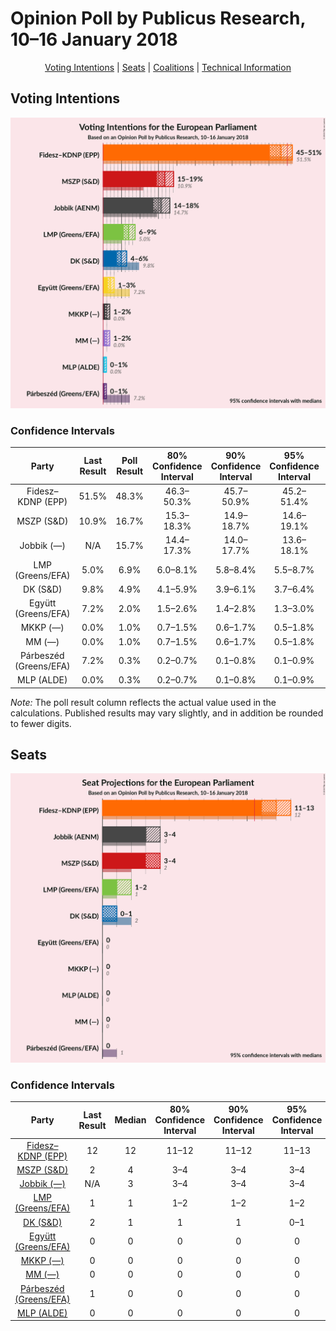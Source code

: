# Opinion Poll by Publicus Research, 10–16 January 2018

<p align="center"><a href="#voting-intentions">Voting Intentions</a> | <a href="#seats">Seats</a> | <a href="#coalitions">Coalitions</a> | <a href="#technical-information">Technical Information</a></p>

## Voting Intentions

![Graph with voting intentions not yet produced](2018-01-16-PublicusResearch.png "Voting Intentions")

### Confidence Intervals

| Party | Last Result | Poll Result | 80% Confidence Interval | 90% Confidence Interval | 95% Confidence Interval | 99% Confidence Interval |
|:-----:|:-----------:|:-----------:|:-----------------------:|:-----------------------:|:-----------------------:|:-----------------------:|
| Fidesz–KDNP (EPP) | 51.5% | 48.3% | 46.3–50.3% |45.7–50.9% |45.2–51.4% |44.3–52.3% |
| MSZP (S&D) | 10.9% | 16.7% | 15.3–18.3% |14.9–18.7% |14.6–19.1% |13.9–19.9% |
| Jobbik (—) | N/A | 15.7% | 14.4–17.3% |14.0–17.7% |13.6–18.1% |13.0–18.9% |
| LMP (Greens/EFA) | 5.0% | 6.9% | 6.0–8.1% |5.8–8.4% |5.5–8.7% |5.1–9.2% |
| DK (S&D) | 9.8% | 4.9% | 4.1–5.9% |3.9–6.1% |3.7–6.4% |3.4–6.9% |
| Együtt (Greens/EFA) | 7.2% | 2.0% | 1.5–2.6% |1.4–2.8% |1.3–3.0% |1.1–3.4% |
| MKKP (—) | 0.0% | 1.0% | 0.7–1.5% |0.6–1.7% |0.5–1.8% |0.4–2.1% |
| MM (—) | 0.0% | 1.0% | 0.7–1.5% |0.6–1.7% |0.5–1.8% |0.4–2.1% |
| Párbeszéd (Greens/EFA) | 7.2% | 0.3% | 0.2–0.7% |0.1–0.8% |0.1–0.9% |0.1–1.1% |
| MLP (ALDE) | 0.0% | 0.3% | 0.2–0.7% |0.1–0.8% |0.1–0.9% |0.1–1.1% |

*Note:* The poll result column reflects the actual value used in the calculations. Published results may vary slightly, and in addition be rounded to fewer digits.

## Seats

![Graph with seats not yet produced](2018-01-16-PublicusResearch-seats.png "Seats")

### Confidence Intervals

| Party | Last Result | Median | 80% Confidence Interval | 90% Confidence Interval | 95% Confidence Interval | 99% Confidence Interval |
|:-----:|:-----------:|:------:|:-----------------------:|:-----------------------:|:-----------------------:|:-----------------------:|
| <a href="#fidesz–kdnp-(epp)">Fidesz–KDNP (EPP)</a> | 12 | 12 | 11–12 |11–12 |11–13 |10–13 |
| <a href="#mszp-(s&d)">MSZP (S&D)</a> | 2 | 4 | 3–4 |3–4 |3–4 |3–5 |
| <a href="#jobbik-(—)">Jobbik (—)</a> | N/A | 3 | 3–4 |3–4 |3–4 |3–4 |
| <a href="#lmp-(greens/efa)">LMP (Greens/EFA)</a> | 1 | 1 | 1–2 |1–2 |1–2 |1–2 |
| <a href="#dk-(s&d)">DK (S&D)</a> | 2 | 1 | 1 |1 |0–1 |0–1 |
| <a href="#együtt-(greens/efa)">Együtt (Greens/EFA)</a> | 0 | 0 | 0 |0 |0 |0 |
| <a href="#mkkp-(—)">MKKP (—)</a> | 0 | 0 | 0 |0 |0 |0 |
| <a href="#mm-(—)">MM (—)</a> | 0 | 0 | 0 |0 |0 |0 |
| <a href="#párbeszéd-(greens/efa)">Párbeszéd (Greens/EFA)</a> | 1 | 0 | 0 |0 |0 |0 |
| <a href="#mlp-(alde)">MLP (ALDE)</a> | 0 | 0 | 0 |0 |0 |0 |

